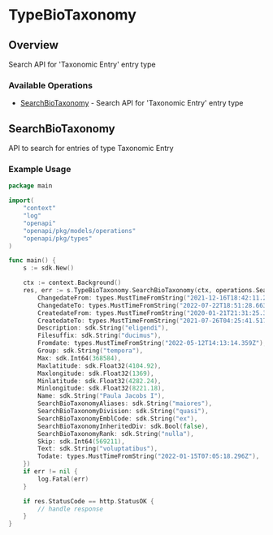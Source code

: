 # TypeBioTaxonomy

## Overview

Search API for 'Taxonomic Entry' entry type

### Available Operations

* [SearchBioTaxonomy](#searchbiotaxonomy) - Search API for 'Taxonomic Entry' entry type

## SearchBioTaxonomy

API to search for entries of type Taxonomic Entry

### Example Usage

```go
package main

import(
	"context"
	"log"
	"openapi"
	"openapi/pkg/models/operations"
	"openapi/pkg/types"
)

func main() {
    s := sdk.New()

    ctx := context.Background()
    res, err := s.TypeBioTaxonomy.SearchBioTaxonomy(ctx, operations.SearchBioTaxonomyRequest{
        ChangedateFrom: types.MustTimeFromString("2021-12-16T18:42:11.269Z"),
        ChangedateTo: types.MustTimeFromString("2022-07-22T18:51:28.663Z"),
        CreatedateFrom: types.MustTimeFromString("2020-01-21T21:31:25.345Z"),
        CreatedateTo: types.MustTimeFromString("2021-07-26T04:25:41.517Z"),
        Description: sdk.String("eligendi"),
        Filesuffix: sdk.String("ducimus"),
        Fromdate: types.MustTimeFromString("2022-05-12T14:13:14.359Z"),
        Group: sdk.String("tempora"),
        Max: sdk.Int64(368584),
        Maxlatitude: sdk.Float32(4104.92),
        Maxlongitude: sdk.Float32(1369),
        Minlatitude: sdk.Float32(4282.24),
        Minlongitude: sdk.Float32(8221.18),
        Name: sdk.String("Paula Jacobs I"),
        SearchBioTaxonomyAliases: sdk.String("maiores"),
        SearchBioTaxonomyDivision: sdk.String("quasi"),
        SearchBioTaxonomyEmblCode: sdk.String("ex"),
        SearchBioTaxonomyInheritedDiv: sdk.Bool(false),
        SearchBioTaxonomyRank: sdk.String("nulla"),
        Skip: sdk.Int64(569211),
        Text: sdk.String("voluptatibus"),
        Todate: types.MustTimeFromString("2022-01-15T07:05:18.296Z"),
    })
    if err != nil {
        log.Fatal(err)
    }

    if res.StatusCode == http.StatusOK {
        // handle response
    }
}
```
